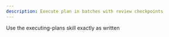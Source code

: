```yaml
---
description: Execute plan in batches with review checkpoints
---
```


Use the executing-plans skill exactly as written
